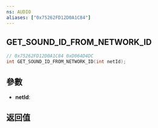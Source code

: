 ```yaml
---
ns: AUDIO
aliases: ["0x75262FD12D0A1C84"]
---
```

## GET_SOUND_ID_FROM_NETWORK_ID

```c
// 0x75262FD12D0A1C84 0xD064D4DC
int GET_SOUND_ID_FROM_NETWORK_ID(int netId);
```


## 參數
* **netId**: 

## 返回值

